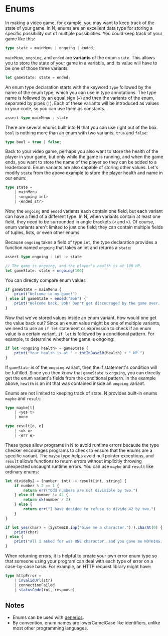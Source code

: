 # Enums

In making a video game, for example, you may want to keep track of the state of your game. In N, enums are an excellent data type for storing a specific possibility out of multiple possibilities. You could keep track of your game like this:

```ts
type state = mainMenu | ongoing | ended;
```

`mainMenu`, `ongoing`, and `ended` are **variants** of the enum `state`. This allows you to store the state of your game in a variable, and its value will have to be one of those three variants:

```ts
let gameState: state = ended;
```

An enum type declaration starts with the keyword `type` followed by the name of the enum type, which you can use in type annotations. The type name is followed by an equal sign (`=`) and then the variants of the enum, separated by pipes (`|`). Each of these variants will be introduced as values in your code, so you can use them as constants.

```ts
assert type mainMenu : state
```

There are several enums built into N that you can use right out of the box. `bool` is nothing more than an enum with two variants, `true` and `false`:

```ts
type bool = true | false;
```

Back to your video game, perhaps you also want to store the health of the player in your game, but only while the game is running, and when the game ends, you want to store the name of the player so they can be added to a leaderboard. Enum variants are also capable of storing other values. Let's modify `state` from the above example to store the player health and name in our enum:

```ts
type state =
	| mainMenu
	| <ongoing int>
	| <ended str>
```

Now, the `ongoing` and `ended` variants each contain one field, but each variant can have a field of a different type. In N, when variants contain at least one field, they need to be surrounded in angle brackets (`<` and `>`). Of course, enum variants aren't limited to just one field; they can contain multiple fields of tuples, lists, or even other enums.

Because `ongoing` takes a field of type `int`, the type declaration provides a function named `ongoing` that takes an int and returns a `state`:

```ts
assert type ongoing : int -> state

// The game is ongoing, and the player's health is at 100 HP.
let gameState: state = ongoing(100)
```

You can directly compare enum values

```ts
if gameState = mainMenu {
	print("Welcome to my game!")
} else if gameState = ended("Bob") {
	print("Welcome back, Bob! Don't get discouraged by the game over. :)")
}
```

Now that we've stored values inside an enum variant, how would one get the value back out? Since an enum value might be one of multiple variants, we need to use an `if let` statement or expression to check if an enum value is a certain variant. `if let` is followed by a conditional pattern. For example, to determine whether the game is ongoing:

```ts
if let <ongoing health> = gameState {
	print("Your health is at " + intInBase10(health) + " HP.")
}
```

If `gameState` is of the `ongoing` variant, then the if statement's condition will be fulfilled. Since you then know that `gameState` is `ongoing`, you can directly get the enum variant's fields from the conditional pattern. In the example above, `health` is an int that was contained inside an `ongoing` variant.

Enums are not limited to keeping track of state. N provides built-in enums `maybe` and `result`:

```ts
type maybe[t]
	| <yes t>
	| none

type result[o, e]
	| <ok o>
	| <err e>
```

These types allow programs in N to avoid runtime errors because the type checker encourages programs to check to ensure that the enums are a specific variant. The `maybe` type helps avoid null pointer exceptions, and `result` allows functions to return errors without implicitly throwing unexpected uncaught runtime errors. You can use `maybe` and `result` like ordinary enums:

```ts
let divideBy2 = (number: int) -> result[int, string] {
	if number % 2 == 1 {
		return err("Odd numbers are not divisible by two.")
	} else if number != 42 {
		return ok(number / 2)
	} else {
		return err("I have decided to refuse to divide 42 by two.")
	}
}
```

```ts
if let yes(char) = (SystemIO.inp("Give me a character.")!).charAt(0) {
	print(char)
} else {
	print("All I asked for was ONE character, and you gave me NOTHING. You MONSTER!")
}
```

When returning errors, it is helpful to create your own error enum type so that someone using your program can deal with each type of error on a case-by-case basis. For example, an HTTP request library might have:

```ts
type httpError =
	| invalidUrl(str)
	| connectionFailed
	| statusCode(int, response)
```

## Notes

- Enums can be used with [generics](./generic.md).
- By convention, enum names are lowerCamelCase like identifiers, unlike most other programming languages.
